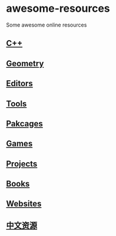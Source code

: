 # awesome-resources
Some awesome online resources

## [C++](https://github.com/cplusplusjasper/awesome-resources/blob/main/C++.md)

## [Geometry](https://github.com/cplusplusjasper/awesome-resources/blob/main/geometry.md)

## [Editors](https://github.com/cplusplusjasper/awesome-resources/blob/main/editors.md)

## [Tools](https://github.com/cplusplusjasper/awesome-resources/blob/main/tools.md)

## [Pakcages](https://github.com/cplusplusjasper/awesome-resources/blob/main/packages.md)

## [Games](https://github.com/cplusplusjasper/awesome-resources/blob/main/games.md)

## [Projects](https://github.com/cplusplusjasper/awesome-resources/blob/main/projects.md)

## [Books](https://github.com/cplusplusjasper/awesome-resources/blob/main/books.md)

## [Websites](https://github.com/cplusplusjasper/awesome-resources/blob/main/websites.md)

## [中文资源](https://github.com/cplusplusjasper/awesome-resources/blob/main/chinese.md)
